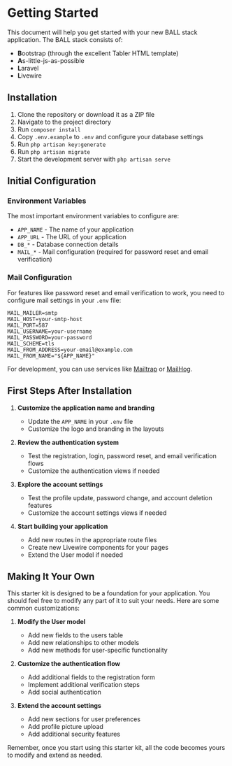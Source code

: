 # Getting Started

This document will help you get started with your new BALL stack application. The BALL stack consists of:

- **B**ootstrap (through the excellent Tabler HTML template)
- **A**s-little-js-as-possible
- **L**aravel
- **L**ivewire

## Installation

1. Clone the repository or download it as a ZIP file
2. Navigate to the project directory
3. Run `composer install`
4. Copy `.env.example` to `.env` and configure your database settings
5. Run `php artisan key:generate`
6. Run `php artisan migrate`
7. Start the development server with `php artisan serve`

## Initial Configuration

### Environment Variables

The most important environment variables to configure are:

- `APP_NAME` - The name of your application
- `APP_URL` - The URL of your application
- `DB_*` - Database connection details
- `MAIL_*` - Mail configuration (required for password reset and email verification)

### Mail Configuration

For features like password reset and email verification to work, you need to configure mail settings in your `.env` file:

```
MAIL_MAILER=smtp
MAIL_HOST=your-smtp-host
MAIL_PORT=587
MAIL_USERNAME=your-username
MAIL_PASSWORD=your-password
MAIL_SCHEME=tls
MAIL_FROM_ADDRESS=your-email@example.com
MAIL_FROM_NAME="${APP_NAME}"
```

For development, you can use services like [Mailtrap](https://mailtrap.io/) or [MailHog](https://github.com/mailhog/MailHog).

## First Steps After Installation

1. **Customize the application name and branding**
   - Update the `APP_NAME` in your `.env` file
   - Customize the logo and branding in the layouts

2. **Review the authentication system**
   - Test the registration, login, password reset, and email verification flows
   - Customize the authentication views if needed

3. **Explore the account settings**
   - Test the profile update, password change, and account deletion features
   - Customize the account settings views if needed

4. **Start building your application**
   - Add new routes in the appropriate route files
   - Create new Livewire components for your pages
   - Extend the User model if needed

## Making It Your Own

This starter kit is designed to be a foundation for your application. You should feel free to modify any part of it to suit your needs. Here are some common customizations:

1. **Modify the User model**
   - Add new fields to the users table
   - Add new relationships to other models
   - Add new methods for user-specific functionality

2. **Customize the authentication flow**
   - Add additional fields to the registration form
   - Implement additional verification steps
   - Add social authentication

3. **Extend the account settings**
   - Add new sections for user preferences
   - Add profile picture upload
   - Add additional security features

Remember, once you start using this starter kit, all the code becomes yours to modify and extend as needed.
